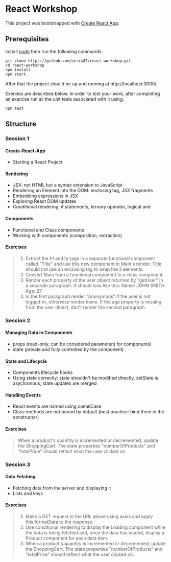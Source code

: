 # React Workshop

This project was bootstrapped with [Create React App](https://github.com/facebookincubator/create-react-app).

## Prerequisites

Install [node](https://nodejs.org/en/download/) then run the following commands:

```
git clone https://github.com/ecris87/react-workshop.git
cd react-workshop
npm install
npm start
```

After that the project should be up and running at http://localhost:3000/.

Exercies are described below. In order to test your work, after completing an exercise run all the unit tests associated with it using:

```
npm test
```

## Structure

### Session 1

#### Create-React-App

- Starting a React Project

#### Rendering

- JSX: not HTML but a syntax extension to JavaScript
- Rendering an Element into the DOM: enclosing tag, JSX fragments
- Embedding expressions in JSX
- Exploring React DOM updates
- Conditional rendering: if statements, ternary operator, logical and

#### Components

- Functional and Class components
- Working with components (composition, extraction)

#### Exercises

> 1. Extract the h1 and hr tags in a separate functional component called "Title" and use this new component in Main's render. Title should not use an enclosing tag to wrap the 2 elements.
> 2. Convert Main from a functional component to a class component.
> 3. Render each property of the user object returned by "getUser" in a separate paragraph.
> It should look like this:
> Name: JOHN SMITH
> Age: 27
> 4. In the first paragraph render "Anonymous" if the user is not logged-in, otherwise render name.
> If the age property is missing from the user object, don't render the second paragraph.

### Session 2

#### Managing Data in Components

- props (read-only, can be considered parameters for components)
- state (private and fully controlled by the component)

#### State and Lifecycle

- Components lifecycle hooks
- Using state correctly: state shouldn't be modified directly, setState is asychronous, state updates are merged

#### Handling Events

- React events are named using camelCase
- Class methods are not bound by default (best practice: bind them in the constructor)

#### Exercises

> When a product's quantity is incremented or decremented, update the ShoppingCart.
> The state properties "numberOfProducts" and "totalPrice" should reflect what the user clicked on.

### Session 3

#### Data Fetching

- Fetching data from the server and displaying it
- Lists and keys

#### Exercises

> 1. Make a GET request to the URL above using axios and apply this.formatData to the response.
> 2. Use conditional rendering to display the Loading component while the data is being fetched and, once the data has loaded, display a Product component for each data item.
> 3. When a product's quantity is incremented or decremented, update the ShoppingCart.
> The state properties "numberOfProducts" and "totalPrice" should reflect what the user clicked on.
